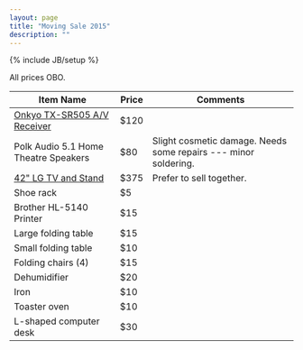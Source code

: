 ```yaml
---
layout: page
title: "Moving Sale 2015"
description: ""
---
```

{% include JB/setup %}

All prices OBO.

<table>
	<thead>
		<tr>
			<th>Item Name</th>
			<th>Price</th>
			<th>Comments</th>
		</tr>
	</thead>
	<tbody>
		<tr>
			<td><a href="http://www.kijiji.ca/v-view-details.html?adId=1054110354">Onkyo TX-SR505 A/V Receiver</a></td>
			<td>$120</td>
			<td></td>
		</tr>
		<tr>
			<td>Polk Audio 5.1 Home Theatre Speakers</td>
			<td>$80</td>
			<td>Slight cosmetic damage. Needs some repairs --- minor soldering.</td>
		</tr>
		<tr>
			<td><a href="http://www.kijiji.ca/v-view-details.html?adId=1054098885">42" LG TV and Stand</a></td>
			<td>$375</td>
			<td>Prefer to sell together.</td>
		</tr>
		<tr>
			<td>Shoe rack</td>
			<td>$5</td>
		</tr>
		<tr>
			<td>Brother HL-5140 Printer</td>
			<td>$15</td>
		</tr>
		<tr>
			<td>Large folding table</td>
			<td>$15</td>
		</tr>
		<tr>
			<td>Small folding table</td>
			<td>$10</td>
		</tr>
		<tr>
			<td>Folding chairs (4)</td>
			<td>$15</td>
		</tr>
		<tr>
			<td>Dehumidifier</td>
			<td>$20</td>
		</tr>
		<tr>
			<td>Iron</td>
			<td>$10</td>
		</tr>
		<tr>
			<td>Toaster oven</td>
			<td>$10</td>
		</tr>
		<tr>
			<td>L-shaped computer desk</td>
			<td>$30</td>
		</tr>
	</tbody>
</table>